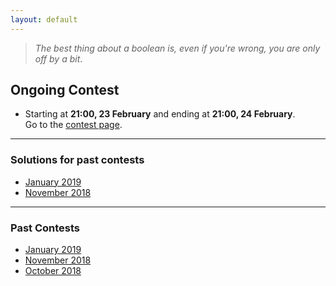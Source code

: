 ```yaml
---
layout: default
---
```


> *The best thing about a boolean is, even if you're wrong, you are only off by a bit*.

## Ongoing Contest
- Starting at **21:00, 23 February** and ending at **21:00, 24 February**.   
Go to the [contest page](https://www.hackerrank.com/contests/uvce-ncode-february-2019/challenges).

* * *

### Solutions for past contests
- [January 2019](./editorials/january-2019/index.html)
- [November 2018](./editorials/november-2018/index.html)

* * *

### Past Contests
- [January 2019](https://www.hackerrank.com/contests/uvce-ncode-january-2019/challenges)
- [November 2018](https://www.hackerrank.com/contests/uvce-ncode-november-2018/challenges)
- [October 2018](https://www.hackerrank.com/contests/uvce-ncode-october-2018/)

